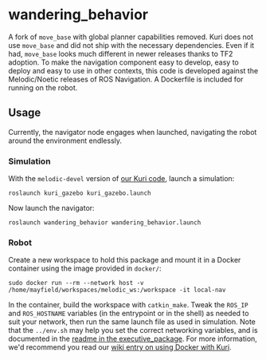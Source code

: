 # wandering_behavior

A fork of `move_base` with global planner capabilities removed. Kuri does not use `move_base` and did not ship with the necessary dependencies. Even if it had, `move_base` looks much different in newer releases thanks to TF2 adoption. To make the navigation component easy to develop, easy to deploy and easy to use in other contexts, this code is developed against the Melodic/Noetic releases of ROS Navigation. A Dockerfile is included for running on the robot.

## Usage

Currently, the navigator node engages when launched, navigating the robot around the environment endlessly.

### Simulation

With the `melodic-devel` version of [our Kuri code](https://github.com/hcrlab/kuri/tree/melodic-devel), launch a simulation:

    roslaunch kuri_gazebo kuri_gazebo.launch

Now launch the navigator:

    roslaunch wandering_behavior wandering_behavior.launch

### Robot

Create a new workspace to hold this package and mount it in a Docker container using the image provided in `docker/`:

    sudo docker run --rm --network host -v /home/mayfield/workspaces/melodic_ws:/workspace -it local-nav

In the container, build the workspace with `catkin_make`. Tweak the `ROS_IP` and `ROS_HOSTNAME` variables (in the entrypoint or in the shell) as needed to suit your network, then run the same launch file as used in simulation. Note that the `../env.sh` may help you set the correct networking variables, and is documented in the [readme in the executive_package](../kuri_wandering_robot/README.md). For more information, we'd recommend you read our [wiki entry on using Docker with Kuri](https://github.com/hcrlab/wiki/wiki/Robots:-Kuri:-Docker).
